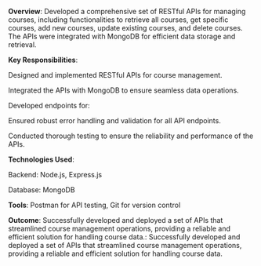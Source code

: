 **Overview**: Developed a comprehensive set of RESTful APIs for managing courses, including functionalities to retrieve all courses, get specific courses, add new courses, update existing courses, and delete courses. The APIs were integrated with MongoDB for efficient data storage and retrieval.

**Key Responsibilities**:





Designed and implemented RESTful APIs for course management.



Integrated the APIs with MongoDB to ensure seamless data operations.



Developed endpoints for:



Ensured robust error handling and validation for all API endpoints.



Conducted thorough testing to ensure the reliability and performance of the APIs.

**Technologies Used**:





Backend: Node.js, Express.js



Database: MongoDB



**Tools**: Postman for API testing, Git for version control


**Outcome**: Successfully developed and deployed a set of APIs that streamlined course management operations, providing a reliable and efficient solution for handling course data.: Successfully developed and deployed a set of APIs that streamlined course management operations, providing a reliable and efficient solution for handling course data.
